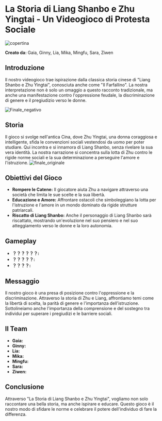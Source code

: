 # La Storia di Liang Shanbo e Zhu Yingtai - Un Videogioco di Protesta Sociale
![copertina](https://github.com/zzmfyfk/lcg-grp6/assets/81992422/3d43a860-2c62-4edd-a383-f43e62c22e40)



**Creato da:** Gaia, Ginny, Lia, Mika, Mingfu, Sara, Ziwen

## Introduzione
Il nostro videogioco trae ispirazione dalla classica storia cinese di "Liang Shanbo e Zhu Yingtai", conosciuta anche come "Il Farfallino". La nostra interpretazione non è solo un omaggio a questo racconto tradizionale, ma anche una manifestazione contro l'oppressione feudale, la discriminazione di genere e il pregiudizio verso le donne.

![Finale_negativo](https://github.com/zzmfyfk/lcg-grp6/assets/81992422/26cbb750-d17a-4029-b172-016e5120faee)


## Storia
Il gioco si svolge nell'antica Cina, dove Zhu Yingtai, una donna coraggiosa e intelligente, sfida le convenzioni sociali vestendosi da uomo per poter studiare. Qui incontra e si innamora di Liang Shanbo, senza rivelare la sua vera identità. La nostra narrazione si concentra sulla lotta di Zhu contro le rigide norme sociali e la sua determinazione a perseguire l'amore e l'istruzione.
![finale_originale](https://github.com/zzmfyfk/lcg-grp6/assets/81992422/b34c1b9f-fe75-46f4-93e9-fc5e0144b036)

## Obiettivi del Gioco
- **Rompere le Catene:** Il giocatore aiuta Zhu a navigare attraverso una società che limita le sue scelte e la sua libertà.
- **Educazione e Amore:** Affrontare ostacoli che simboleggiano la lotta per l'istruzione e l'amore in un mondo dominato da rigide strutture patriarcali.
- **Riscatto di Liang Shanbo:** Anche il personaggio di Liang Shanbo sarà riscattato, mostrando un'evoluzione nel suo pensiero e nel suo atteggiamento verso le donne e la loro autonomia.

## Gameplay
- **？？？？？？:** 
- **？？？？？:** 
- **？？？？:** 
## Messaggio
Il nostro gioco è una presa di posizione contro l'oppressione e la discriminazione. Attraverso la storia di Zhu e Liang, affrontiamo temi come la libertà di scelta, la parità di genere e l'importanza dell'istruzione. Sottolineiamo anche l'importanza della comprensione e del sostegno tra individui per superare i pregiudizi e le barriere sociali.

## Il Team
- **Gaia:** 
- **Ginny:** 
- **Lia:** 
- **Mika:** 
- **Mingfu:** 
- **Sara:** 
- **Ziwen:** 

## Conclusione
Attraverso "La Storia di Liang Shanbo e Zhu Yingtai", vogliamo non solo raccontare una bella storia, ma anche ispirare e educare. Questo gioco è il nostro modo di sfidare le norme e celebrare il potere dell'individuo di fare la differenza.

